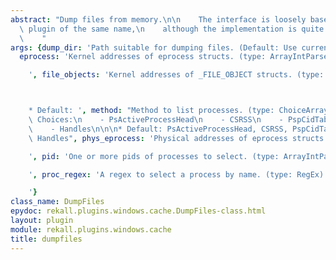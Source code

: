 ```yaml
---
abstract: "Dump files from memory.\n\n    The interface is loosely based on the Volatility\
  \ plugin of the same name,\n    although the implementation is quite different.\n\
  \    "
args: {dump_dir: 'Path suitable for dumping files. (Default: Use current directory)',
  eprocess: 'Kernel addresses of eprocess structs. (type: ArrayIntParser)

    ', file_objects: 'Kernel addresses of _FILE_OBJECT structs. (type: ArrayIntParser)



    * Default: ', method: "Method to list processes. (type: ChoiceArray)\n\n\n* Valid\
    \ Choices:\n    - PsActiveProcessHead\n    - CSRSS\n    - PspCidTable\n    - Sessions\n\
    \    - Handles\n\n\n* Default: PsActiveProcessHead, CSRSS, PspCidTable, Sessions,\
    \ Handles", phys_eprocess: 'Physical addresses of eprocess structs. (type: ArrayIntParser)

    ', pid: 'One or more pids of processes to select. (type: ArrayIntParser)

    ', proc_regex: 'A regex to select a process by name. (type: RegEx)

    '}
class_name: DumpFiles
epydoc: rekall.plugins.windows.cache.DumpFiles-class.html
layout: plugin
module: rekall.plugins.windows.cache
title: dumpfiles
---
```


